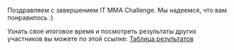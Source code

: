 Поздравляем с завершением IT MMA Challenge. Мы надеемся, что вам понравилось :)

Узнать свое итоговое время и посмотреть результаты других участников вы можете по этой ссылке: [Таблица результатов](/challenge/ui/index.html)
